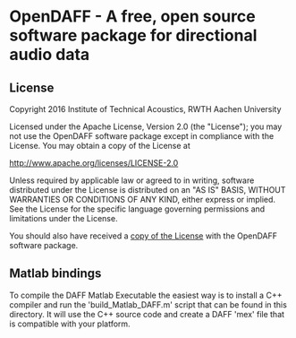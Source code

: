 
# OpenDAFF - A free, open source software package for directional audio data


## License 

Copyright 2016 Institute of Technical Acoustics, RWTH Aachen University

Licensed under the Apache License, Version 2.0 (the "License");
you may not use the OpenDAFF software package except in compliance with the License.
You may obtain a copy of the License at

<http://www.apache.org/licenses/LICENSE-2.0>

Unless required by applicable law or agreed to in writing, software
distributed under the License is distributed on an "AS IS" BASIS,
WITHOUT WARRANTIES OR CONDITIONS OF ANY KIND, either express or implied.
See the License for the specific language governing permissions and
limitations under the License.

You should also have received a [copy of the License](LICENSE.md) with the OpenDAFF software package.


## Matlab bindings

To compile the DAFF Matlab Executable the easiest way is to install a C++ compiler and run the 'build_Matlab_DAFF.m' script that can be found in this directory.
It will use the C++ source code and create a DAFF 'mex' file that is compatible with your platform.